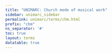 ```yaml
---
title: "UNIMARC: Church mode of musical work"
sidebar: unimarc_sidebar
permalink: unimarc/terms/chm.html
prefix: "chm"
ns_separator: '#'
toc: true
layout: terms
datatable: true
---
```

